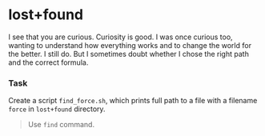 # lost+found

<p data-story-username="amirhan">I see that you are curious. Curiosity is good. I was once curious too, wanting to understand how everything works and to change the world for the better. I still do. But I sometimes doubt whether I chose the right path and the correct formula.</p>

### Task

Create a script `find_force.sh`, which prints full path to a file with a filename `force` in `lost+found` directory.

> Use `find` command.
